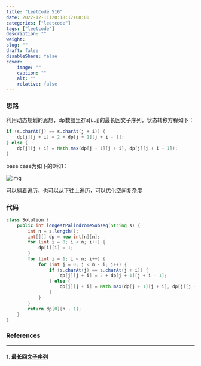 ```yaml
---
title: "LeetCode 516"
date: 2022-12-11T20:18:17+08:00
categories: ["leetcode"]
tags: ["leetcode"]
description: ""
weight:
slug: ""
draft: false
disableShare: false
cover:
    image: ""
    caption: ""
    alt: ""
    relative: false
---
```


### 思路

利用动态规划的思想，dp数组里存s[i...j]的最长回文子序列，状态转移方程如下：

```java
if (s.charAt(j) == s.charAt(j + i)) {
    dp[j][j + i] = 2 + dp[j + 1][j + i - 1];
} else {
    dp[j][j + i] = Math.max(dp[j + 1][j + i], dp[j][j + i - 1]);
}
```

base case为如下的0和1：

![img](https://pic.leetcode-cn.com/1600677121-aGPcPu-file_1600677121456)

可以斜着遍历，也可以从下往上遍历，可以优化空间复杂度

### 代码

```java
class Solution {
    public int longestPalindromeSubseq(String s) {
        int n = s.length();
        int[][] dp = new int[n][n];
        for (int i = 0; i < n; i++) {
            dp[i][i] = 1;
        }
        for (int i = 1; i < n; i++) {
            for (int j = 0; j < n - i; j++) {
                if (s.charAt(j) == s.charAt(j + i)) {
                    dp[j][j + i] = 2 + dp[j + 1][j + i - 1];
                } else {
                    dp[j][j + i] = Math.max(dp[j + 1][j + i], dp[j][j + i - 1]);
                }
            }
        }
        return dp[0][n - 1];
    }
}
```

### References

---

#### 1. [最长回文子序列](https://leetcode.cn/problems/longest-palindromic-subsequence/)
